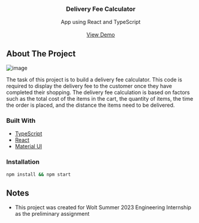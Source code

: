 <h3 align="center">Delivery Fee Calculator</h3>

  <p align="center">
    App using React and TypeScript
    <br />
    <br />
    <a href="https://delivery-fee-calculator-hazel.vercel.app//">View Demo</a>
  </p>
<!-- ABOUT THE PROJECT -->

## About The Project
![image](https://user-images.githubusercontent.com/35425540/216142567-9ddfef48-dc96-4813-bbfb-0ab7a789f342.png)


The task of this project is to build a delivery fee calculator. This code is required to display the delivery fee to the customer once they have completed their shopping. The delivery fee calculation is based on factors such as the total cost of the items in the cart, the quantity of items, the time the order is placed, and the distance the items need to be delivered.


### Built With

* [TypeScript](https://www.typescriptlang.org/)
* [React](https://reactjs.org/)
* [Material UI](https://material-ui.com/)


### Installation

   ```sh
   npm install && npm start
   ```


## Notes

- This project was created for Wolt Summer 2023 Engineering Internship as the preliminary assignment

